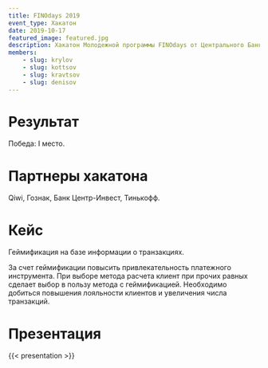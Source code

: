 ```yaml
---
title: FINOdays 2019
event_type: Хакатон
date: 2019-10-17
featured_image: featured.jpg
description: Хакатон Молодежной программы FINOdays от Центрального Банка РФ, проходивший в рамках Форума инновационных финансовых технологий FINOPOLIS 2019.
members: 
    - slug: krylov
    - slug: kottsov
    - slug: kravtsov
    - slug: denisov
---
```


# Результат

Победа: I место.

# Партнеры хакатона

Qiwi, Гознак, Банк Центр-Инвест, Тинькофф.

# Кейс

Геймификация на базе информации о транзакциях.

За счет геймификации повысить привлекательность платежного инструмента. При выборе метода расчета клиент при прочих равных сделает выбор в пользу метода с геймификацией. Необходимо добиться повышения лояльности клиентов и увеличения числа транзакций.

# Презентация

{{< presentation >}}